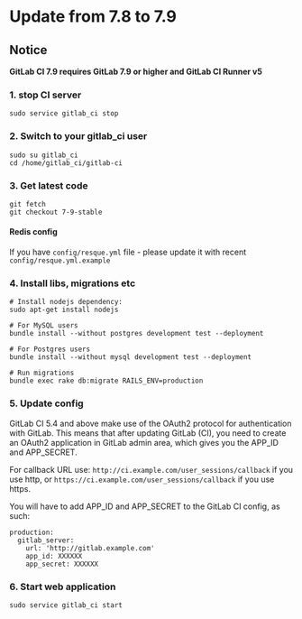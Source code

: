 # Update from 7.8 to 7.9

## Notice

__GitLab CI 7.9 requires GitLab 7.9 or higher and GitLab CI Runner v5__

### 1. stop CI server

    sudo service gitlab_ci stop

### 2. Switch to your gitlab_ci user

```
sudo su gitlab_ci
cd /home/gitlab_ci/gitlab-ci
```

### 3. Get latest code

```
git fetch
git checkout 7-9-stable
```

#### Redis config

If you have `config/resque.yml` file - please update it with recent `config/resque.yml.example`

### 4. Install libs, migrations etc


```
# Install nodejs dependency:
sudo apt-get install nodejs

# For MySQL users
bundle install --without postgres development test --deployment

# For Postgres users
bundle install --without mysql development test --deployment

# Run migrations
bundle exec rake db:migrate RAILS_ENV=production
```

### 5. Update config
GitLab CI 5.4 and above make use of the OAuth2 protocol for authentication with GitLab. This means that after updating GitLab (CI),
you need to create an OAuth2 application in GitLab admin area, which gives you the APP_ID and APP_SECRET.

For callback URL use: `http://ci.example.com/user_sessions/callback` if you use http, or `https://ci.example.com/user_sessions/callback` if you use https.

You will have to add APP_ID and APP_SECRET to the GitLab CI config, as such:

```
production:
  gitlab_server:
    url: 'http://gitlab.example.com'
    app_id: XXXXXX
    app_secret: XXXXXX

```


### 6. Start web application

    sudo service gitlab_ci start
